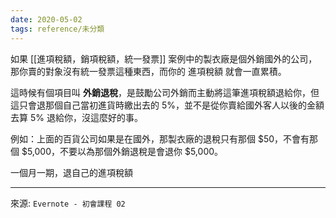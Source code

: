 ```yaml
---
date: 2020-05-02
tags: reference/未分類
---
```


如果 [[進項稅額，銷項稅額，統一發票]] 案例中的製衣廠是個外銷國外的公司，那你賣的對象沒有統一發票這種東西，而你的 進項稅額 就會一直累積。

這時候有個項目叫 **外銷退稅**，是鼓勵公司外銷而主動將這筆進項稅額退給你，但這只會退那個自己當初進貨時繳出去的 5%，並不是從你賣給國外客人以後的金額去算 5% 退給你，沒這麼好的事。

例如：上面的百貨公司如果是在國外，那製衣廠的退稅只有那個 $50，不會有那個 $5,000，不要以為那個外銷退稅是會退你 $5,000。

一個月一期，退自己的進項稅額

---
來源: `Evernote - 初會課程 02`
